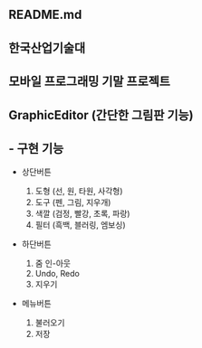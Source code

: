 ## README.md

## 한국산업기술대
## 모바일 프로그래밍 기말 프로젝트
## GraphicEditor (간단한 그림판 기능)

## - 구현 기능
- 상단버튼
	1. 도형 (선, 원, 타원, 사각형)
	2. 도구 (펜, 그림, 지우개)
	3. 색깔 (검정, 빨강, 초록, 파랑)
	4. 필터 (흑백, 블러링, 엠보싱)

- 하단버튼
	1. 줌 인-아웃
	2. Undo, Redo
	3. 지우기

- 메뉴버튼
	1. 불러오기
	2. 저장

